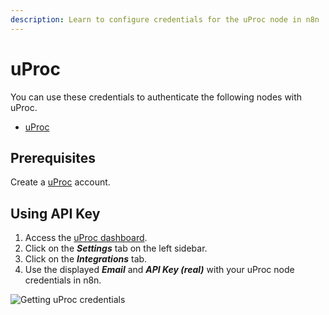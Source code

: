 ```yaml
---
description: Learn to configure credentials for the uProc node in n8n
---
```


# uProc

You can use these credentials to authenticate the following nodes with uProc.
- [uProc](../../nodes-library/nodes/uProc/README.md)

## Prerequisites

Create a [uProc](https://uProc.io) account.

## Using API Key

1. Access the [uProc dashboard](https://app.uproc.io/#/dashboard).
2. Click on the ***Settings*** tab on the left sidebar.
3. Click on the ***Integrations*** tab.
4. Use the displayed ***Email*** and ***API Key (real)*** with your uProc node credentials in n8n.

![Getting uProc credentials](./using-api.gif)
